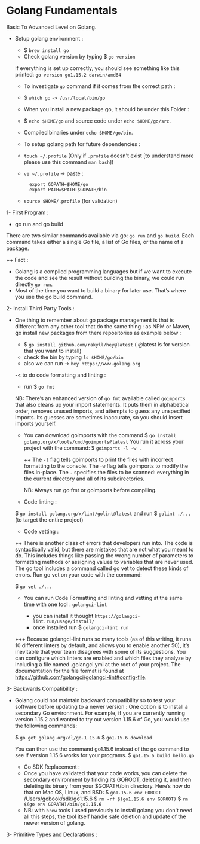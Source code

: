 # Golang Fundamentals
Basic To Advanced Level on Golang.

+ Setup golang environment :

    - $ `brew install go`
    - Check golang version by typing $ `go version`

    If everything is set up correctly, you should see something like this printed:
    `go version go1.15.2 darwin/amd64` 
  
    - To investigate `go` command if it comes from the correct path :
    - $ `which go`
      `-> /usr/local/bin/go`
    
    - When you install a new package go, it should be under this Folder :
    - $ `echo $HOME/go` and source code under `echo $HOME/go/src`.
    - Compiled binaries under `echo $HOME/go/bin`.
    
    + To setup golang path for future dependencies :
    - `touch ~/.profile` (Only if `.profile` doesn't exist [to understand more please use this command `man bash`])
    - `vi ~/.profile`
    -> paste :
                
            export GOPATH=$HOME/go
            export PATH=$PATH:$GOPATH/bin
    - `source $HOME/.profile` (for validation)
  
1- First Program :

  - go run and go build 
  
  There are two similar commands available via go: 
  `go run` and `go build`. Each command takes either a single Go file, a list of Go files, or the name of a package.

  ++ Fact :

  - Golang is a compiled programming languages but if we want to execute the code and see the result without building the binary,
    we could run directly `go run`.
  - Most of the time you want to build a binary for later use. That’s where you use the go build command.

2- Install Third Party Tools :

+ One thing to remember about go package management is that is different from any other tool that do the same thing :
as NPM or Maven, go install new packages from there repositories as example below :
  
  + $ `go install github.com/rakyll/hey@latest` ( @latest is for version that you want to install)
  + check the bin by typing `ls $HOME/go/bin`
  + also we can run -> `hey https://www.golang.org`
  
  -< to do code formatting and linting :
  - run $ `go fmt`
  
  NB: There’s an enhanced version of `go fmt` available called `goimports` that also cleans up your import statements. 
      It puts them in alphabetical order, removes unused imports, and attempts to guess any unspecified imports. 
      Its guesses are sometimes inaccurate, so you should insert imports yourself.

  + You can download goimports with the command 
    $ `go install golang.org/x/tools/cmd/goimports@latest`
    You run it across your project with the command:
    $ `goimports -l -w .`
    
    ++ The `-l` flag tells goimports to print the files with incorrect formatting to the console. 
       The `-w` flag tells goimports to modify the files in-place. 
       The `.` specifies the files to be scanned: everything in the current directory and all of its subdirectories.
    
    NB: Always run go fmt or goimports before compiling.
  
  - Code linting :
  
  $ `go install golang.org/x/lint/golint@latest`
  and run $ `golint ./...` (to target the entire project)
  
  - Code vetting :

  ++ There is another class of errors that developers run into. 
  The code is syntactically valid, but there are mistakes that are not what you meant to do. 
  This includes things like passing the wrong number of parameters to formatting methods or 
  assigning values to variables that are never used. The go tool includes a command called 
  go vet to detect these kinds of errors. Run go vet on your code with the command:
  
  $ `go vet ./...`

  + You can run Code Formatting and linting and vetting at the same time with one tool :
  `golangci-lint`
    
    - you can install it thought `https://golangci-lint.run/usage/install/`
    - once installed run $ `golangci-lint run`

  +++ Because golangci-lint runs so many tools (as of this writing, it runs 10 different linters by default, 
      and allows you to enable another 50), it’s inevitable that your team disagrees with some of its suggestions. 
      You can configure which linters are enabled and which files they analyze by including a file named .golangci.yml 
     at the root of your project. The documentation for the file format is found at https://github.com/golangci/golangci-lint#config-file.

3- Backwards Compatibility :

  - Golang could not maintain backward compatibility so to test your software before updating to a newer version :
    One option is to install a secondary Go environment. For example, if you are currently running version 1.15.2 and wanted to try out version 1.15.6 of Go, 
    you would use the following commands:
    
    $ `go get golang.org/dl/go.1.15.6`
    $ `go1.15.6 download`
    
    You can then use the command go1.15.6 instead of the go command to see if version 1.15.6 works for your programs.
    $ `go1.15.6 build hello.go`
    
    + Go SDK Replacement :
    - Once you have validated that your code works, you can delete the secondary environment by finding its GOROOT, 
      deleting it, and then deleting its binary from your $GOPATH/bin directory. Here’s how do that on Mac OS, Linux, and BSD:
      $ `go1.15.6 env GOROOT`
      /Users/gobook/sdk/go1.15.6
      $ `rm -rf $(go1.15.6 env GOROOT)`
      $ `rm $(go env GOPATH)/bin/go1.15.6`
  
    + NB: with `brew` tools i used previously to install golang you don't need all this steps, 
          the tool itself handle safe deletion and update of the newer version of golang.
      
3- Primitive Types and Declarations :

  
  


  

